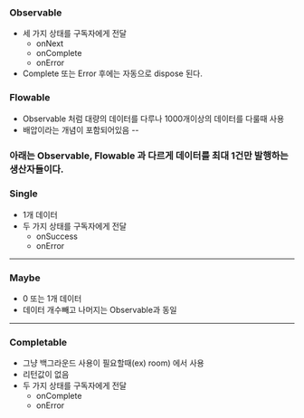### Observable
* 세 가지 상태를 구독자에게 전달
  * onNext
  * onComplete
  * onError
* Complete 또는 Error 후에는 자동으로 dispose 된다. 
### Flowable
* Observable 처럼 대량의 데이터를 다루나 1000개이상의 데이터를 다룰때 사용
* 배압이라는 개념이 포함되어있음
--
### 아래는 Observable, Flowable 과 다르게 데이터를 최대 1건만 발행하는 생산자들이다.
### Single
* 1개 데이터
* 두 가지 상태를 구독자에게 전달
  * onSuccess
  * onError
---
### Maybe
* 0 또는 1개 데이터
* 데이터 개수빼고 나머지는 Observable과 동일
---
### Completable
* 그냥 백그라운드 사용이 필요할때(ex) room) 에서 사용
* 리턴값이 없음
* 두 가지 상태를 구독자에게 전달
  * onComplete
  * onError

